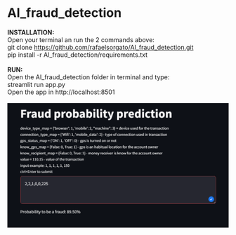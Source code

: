 # AI_fraud_detection

<b>INSTALLATION:</b>
<br>
Open your terminal an run the 2 commands above:
<br>
git clone https://github.com/rafaelsorgato/AI_fraud_detection.git
<br>
pip install -r AI_fraud_detection/requirements.txt
<br><br>
<b>RUN:</b>
<br>
Open the AI_fraud_detection folder in terminal and type:
<br>
streamlit run app.py
<br>
Open the app in http://localhost:8501
<br>
<br>
<img src="https://github.com/rafaelsorgato/images_videos_of_my_projects/blob/main/images/fraud_probability_prediction.jpg">
